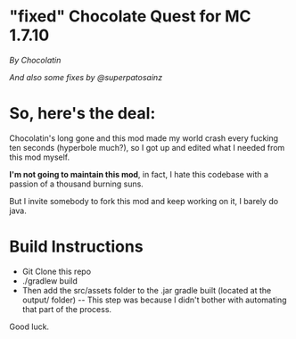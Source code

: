 # "fixed" Chocolate Quest for MC 1.7.10
*By Chocolatin*

*And also some fixes by @superpatosainz*


So, here's the deal:
=======

Chocolatin's long gone and this mod made my world crash every fucking ten seconds (hyperbole much?), so I got up and edited what I needed from this mod myself.

**I'm not going to maintain this mod**, in fact, I hate this codebase with a passion of a thousand burning suns.

But I invite somebody to fork this mod and keep working on it, I barely do java.

Build Instructions
=======

 * Git Clone this repo
 * ./gradlew build
 * Then add the src/assets folder to the .jar gradle built (located at the output/ folder) -- This step was because I didn't bother with automating that part of the process.


Good luck.
